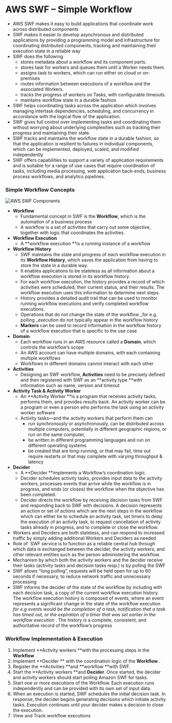 # AWS SWF – Simple Workflow

* AWS SWF makes it easy to build applications that coordinate work across distributed components
* SWF makes it easier to develop asynchronous and distributed applications by providing a programming model and infrastructure for coordinating distributed components, tracking and maintaining their execution state in a reliable way
* SWF does the following
  * stores metadata about a workflow and its component parts.
  * stores task for workers and queues them until a Worker needs them.
  * assigns task to workers, which can run either on cloud or on-premises
  * routes information between executions of a workflow and the associated Workers.
  * tracks the progress of workers on Tasks, with configurable timeouts.
  * maintains workflow state in a durable fashion
* SWF helps coordinating tasks across the application which involves managing intertask dependencies, scheduling, and concurrency in accordance with the logical flow of the application.
* SWF gives full control over implementing tasks and coordinating them without worrying about underlying complexities such as tracking their progress and maintaining their state.
* SWF tracks and maintains the workflow state in a durable fashion, so that the application is resilient to failures in individual components, which can be implemented, deployed, scaled, and modified independently
* SWF offers capabilities to support a variety of application requirements and is suitable for a range of use cases that require coordination of tasks, including media processing, web application back-ends, business process workflows, and analytics pipelines.

### Simple Workflow Concepts

![](https://i1.wp.com/media.amazonwebservices.com/blog/swf_parts_1.png?zoom=1.25&resize=544%2C726&ssl=1 "AWS SWF Components")

* **Workflow**
  * Fundamental concept in SWF is the **Workflow**, which is the automation of a business process
  * A workflow is a set of activities that carry out some objective, together with logic that coordinates the activities.
* **Workflow Execution**
  * A **workflow execution **is a running instance of a workflow
* **Workflow History**
  * SWF maintains the state and progress of each workflow execution in its **Workflow History**, which saves the application from having to store the state in a durable way.
  * It enables applications to be stateless as all information about a workflow execution is stored in its workflow history.
  * For each workflow execution, the history provides a record of which activities were scheduled, their current status, and their results. The workflow execution uses this information to determine next steps.
  * History provides a detailed audit trail that can be used to monitor running workflow executions and verify completed workflow executions.
  * Operations that do not change the state of the workflow _for e.g. polling _execution do not typically appear in the workflow history
  * **Markers**
    can be used to record information in the workflow history of a workflow execution that is specific to the use case
* **Domain**
  * Each workflow runs in an AWS resource called a **Domain**, which controls the workflow’s scope
  * An AWS account can have multiple domains, with each containing multiple workflows
  * Workflows in different domains cannot interact with each other
* **Activities**
  * Designing an SWF workflow, **Activities**
    need to be precisely defined and then registered with SWF as an **activity type **with information such as name, version and timeout
* **Activity Task & Activity Worker**
  * An **Activity Worker **is a program that receives activity tasks, performs them, and provides results back. An activity worker can be a program or even a person who performs the task using an activity worker software
  * Activity tasks—and the activity workers that perform them can
    * run synchronously or asynchronously, can be distributed across multiple computers, potentially in different geographic regions, or run on the same computer,
    * be written in different programming languages and run on different operating systems
    * be created that are long-running, or that may fail, time out require restarts or that may complete with varying throughput & latency
* **Decider**
  * A **Decider **implements a Workflow’s coordination logic.
  * Decider schedules activity tasks, provides input data to the activity workers, processes events that arrive while the workflow is in progress, and ends \(or closes\) the workflow when the objective has been completed.
  * Decider directs the workflow by receiving decision tasks from SWF and responding back to SWF with decisions. A decision represents an action or set of actions which are the next steps in the workflow which can either be to schedule an activity task, set timers to delay the execution of an activity task, to request cancellation of activity tasks already in progress, and to complete or close the workflow.
* Workers and Deciders are both stateless, and can respond to increased traffic by simply adding additional Workers and Deciders as needed
* Role of  SWF service is to function as a reliable central hub through which data is exchanged between the decider, the activity workers, and other relevant entities such as the person administering the workflow.
* Mechanism by which both the activity workers and the decider receive their tasks \(activity tasks and decision tasks resp.\) is by polling the SWF
* SWF allows “long polling”, requests will be held open for up to 60 seconds if necessary, to reduce network traffic and unnecessary processing
* SWF informs the decider of the state of the workflow by including with each decision task, a copy of the current workflow execution history. The workflow execution history is composed of events, where an event represents a significant change in the state of the workflow execution
  _for e.g events would be the completion of a task, notification that a task has timed out, or the expiration of a timer that was set earlier in the workflow execution_
  . The history is a complete, consistent, and authoritative record of the workflow’s progress

### Workflow Implementation & Execution

1. Implement **Activity workers **with the processing steps in the **Workflow**
   .
2. Implement **Decider ** with the coordination logic of the **Workflow**
   .
3. Register the **Activities **and **workflow **with SWF.
4. Start the **Activity workers **and **Decider**. Once started, the decider and activity workers should start polling Amazon SWF for tasks.
5. Start one or more executions of the Workflow. Each execution runs independently and can be provided with its own set of input data.
6. When an execution is started, SWF schedules the initial decision task. In response, the decider begins generating decisions which initiate activity tasks. Execution continues until your decider makes a decision to close the execution.
7. View and Track workflow executions

[  
](https://www.amazon.com/Certified-Solutions-Architect-Official-Study-ebook/dp/B01M6W6WYD/ref=as_li_ss_il?ie=UTF8&qid=1529919794&sr=8-1&keywords=aws+certification&linkCode=li2&tag=jayendrapatil-20&linkId=5529a97f2764184c701dca11e1974da0)

